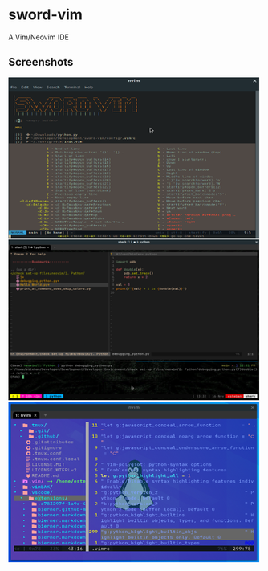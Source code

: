 # sword-vim

A Vim/Neovim IDE

## Screenshots

<img alt="sword-vim" src="./screenshots/sword-vim.png?raw=true" width="500" height="320" />

<img alt="debugging" src="./screenshots/debugging.png?raw=true" width="500" height="320" />

<img alt="transparency" src="./screenshots/neovim.png?raw=true" width="500" height="320" />


